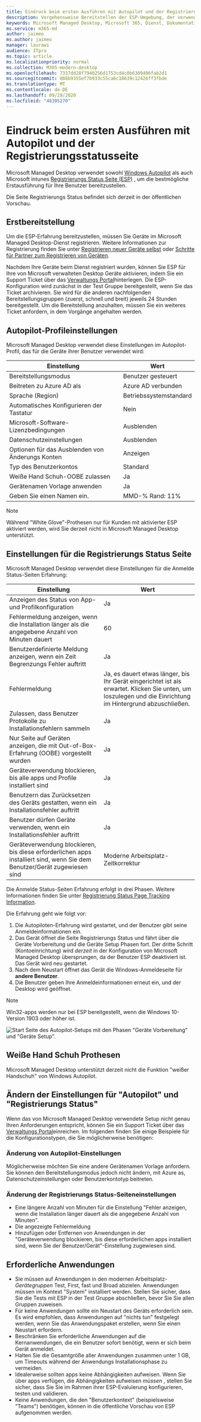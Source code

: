```yaml
---
title: Eindruck beim ersten Ausführen mit Autopilot und der Registrierungsstatusseite
description: Vorgehensweise Bereitstellen der ESP-Umgebung, der verwendeten Einstellungen und der Konfigurationsänderungen
keywords: Microsoft Managed Desktop, Microsoft 365, Dienst, Dokumentation
ms.service: m365-md
author: jaimeo
ms.author: jaimeo
manager: laurawi
audience: ITpro
ms.topic: article
ms.localizationpriority: normal
ms.collection: M365-modern-desktop
ms.openlocfilehash: 7337dd28f7940256d1753cd4c0b6309406fab2d1
ms.sourcegitcommit: 888b9355ef7b933c55ca6c18639c12426ff3fbde
ms.translationtype: MT
ms.contentlocale: de-DE
ms.lasthandoff: 09/29/2020
ms.locfileid: "48305270"
---
```

# <a name="first-run-experience-with-autopilot-and-the-enrollment-status-page"></a>Eindruck beim ersten Ausführen mit Autopilot und der Registrierungsstatusseite

Microsoft Managed Desktop verwendet sowohl [Windows Autopilot](https://docs.microsoft.com/windows/deployment/windows-autopilot/windows-autopilot) als auch Microsoft intunes [Registrierungs Status Seite (ESP)](https://docs.microsoft.com/windows/deployment/windows-autopilot/enrollment-status) , um die bestmögliche Erstausführung für Ihre Benutzer bereitzustellen.

Die Seite Registrierungs Status befindet sich derzeit in der öffentlichen Vorschau.

## <a name="initial-deployment"></a>Erstbereitstellung

Um die ESP-Erfahrung bereitzustellen, müssen Sie Geräte im Microsoft Managed Desktop-Dienst registrieren. Weitere Informationen zur Registrierung finden Sie unter [Registrieren neuer Geräte selbst](../get-started/register-devices-self.md) oder [Schritte für Partner zum Registrieren von Geräten](../get-started/register-devices-partner.md).

Nachdem Ihre Geräte beim Dienst registriert wurden, können Sie ESP für Ihre von Microsoft verwalteten Desktop Geräte aktivieren, indem Sie ein Support Ticket über das [Verwaltungs Portal](https://portal.azure.com/)hinterlegen. Die ESP-Konfiguration wird zunächst in der Test Gruppe bereitgestellt, wenn Sie das Ticket archivieren. Sie wird für die anderen nachfolgenden Bereitstellungsgruppen (zuerst, schnell und breit) jeweils 24 Stunden bereitgestellt. Um die Bereitstellung anzuhalten, müssen Sie ein weiteres Ticket anfordern, in dem Vorgänge angehalten werden.

## <a name="autopilot-profile-settings"></a>Autopilot-Profileinstellungen

Microsoft Managed Desktop verwendet diese Einstellungen im Autopilot-Profil, das für die Geräte ihrer Benutzer verwendet wird:


|Einstellung  |Wert  |
|---------|---------|
|Bereitstellungsmodus |  Benutzer gesteuert       |
|Beitreten zu Azure AD als     |  Azure AD verbunden       |
|Sprache (Region)     | Betriebssystemstandard        |
|Automatisches Konfigurieren der Tastatur     | Nein        |
|Microsoft-Software-Lizenzbedingungen     |  Ausblenden       |
|Datenschutzeinstellungen     | Ausblenden        |
|Optionen für das Ausblenden von Änderungs Konten     | Anzeigen        |
|Typ des Benutzerkontos     |  Standard       |
|Weiße Hand Schuh-OOBE zulassen     |  Ja       |
|Gerätenamen Vorlage anwenden     | Ja        |
|Geben Sie einen Namen ein.     | MMD-% Rand: 11%        |

> [!NOTE]
> Während "White Glove"-Prothesen nur für Kunden mit aktivierter ESP aktiviert werden, wird Sie derzeit nicht in Microsoft Managed Desktop unterstützt.

## <a name="enrollment-status-page-settings"></a>Einstellungen für die Registrierungs Status Seite

Microsoft Managed Desktop verwendet diese Einstellungen für die Anmelde Status-Seiten Erfahrung:


|Einstellung  |Wert  |
|---------|---------|
|Anzeigen des Status von App-und Profilkonfiguration     | Ja        |
|Fehlermeldung anzeigen, wenn die Installation länger als die angegebene Anzahl von Minuten dauert     |  60       |
|Benutzerdefinierte Meldung anzeigen, wenn ein Zeit Begrenzungs Fehler auftritt     |  Ja       |
|Fehlermeldung     | Ja, es dauert etwas länger, bis Ihr Gerät eingerichtet ist als erwartet. Klicken Sie unten, um loszulegen und die Einrichtung im Hintergrund abzuschließen.        |
|Zulassen, dass Benutzer Protokolle zu Installationsfehlern sammeln     |  Ja       |
|Nur Seite auf Geräten anzeigen, die mit Out-of-Box-Erfahrung (OOBE) vorgestellt wurden     | Ja        |
|Geräteverwendung blockieren, bis alle apps und Profile installiert sind     |  Ja       |
|Benutzern das Zurücksetzen des Geräts gestatten, wenn ein Installationsfehler auftritt     |  Ja       |
|Benutzer dürfen Geräte verwenden, wenn ein Installationsfehler auftritt     |  Ja       |
|Geräteverwendung blockieren, bis diese erforderlichen apps installiert sind, wenn Sie dem Benutzer/Gerät zugewiesen sind     |  Moderne Arbeitsplatz-Zeitkorrektur       |



Die Anmelde Status-Seiten Erfahrung erfolgt in drei Phasen. Weitere Informationen finden Sie unter [Registrierung Status Page Tracking Information](https://docs.microsoft.com/mem/intune/enrollment/windows-enrollment-status#enrollment-status-page-tracking-information).

Die Erfahrung geht wie folgt vor:

1. Die Autopiloten-Erfahrung wird gestartet, und der Benutzer gibt seine Anmeldeinformationen ein.
2. Das Gerät öffnet die Seite Registrierungs Status und fährt über die Geräte Vorbereitung und die Geräte Setup Phasen fort. Der dritte Schritt (Kontoeinrichtung) wird *derzeit* in der Konfiguration von Microsoft Managed Desktop übersprungen, da der Benutzer ESP deaktiviert ist. Das Gerät wird neu gestartet.
3. Nach dem Neustart öffnet das Gerät die Windows-Anmeldeseite für **andere Benutzer**.
4. Die Benutzer geben Ihre Anmeldeinformationen erneut ein, und der Desktop wird geöffnet.

> [!NOTE]
> Win32-apps werden nur bei ESP bereitgestellt, wenn die Windows 10-Version 1903 oder höher ist.

![Start Seite des Autopilot-Setups mit den Phasen "Geräte Vorbereitung" und "Geräte Setup".](../../media/mmd-autopilot-screenshot.png)

## <a name="white-glove-provisioning"></a>Weiße Hand Schuh Prothesen

Microsoft Managed Desktop unterstützt derzeit nicht die Funktion "weißer Handschuh" von Windows Autopilot.

## <a name="change-to-autopilot-and-enrollment-status-page-settings"></a>Ändern der Einstellungen für "Autopilot" und "Registrierungs Status"

Wenn das von Microsoft Managed Desktop verwendete Setup nicht genau Ihren Anforderungen entspricht, können Sie ein Support Ticket über das [Verwaltungs Portal](https://portal.azure.com/)einreichen. Im folgenden finden Sie einige Beispiele für die Konfigurationstypen, die Sie möglicherweise benötigen:

### <a name="autopilot-settings-change"></a>Änderung von Autopilot-Einstellungen

Möglicherweise möchten Sie eine andere Gerätenamen Vorlage anfordern. Sie können den Bereitstellungsmodus jedoch nicht ändern, mit Azure as, Datenschutzeinstellungen oder Benutzerkontotyp beitreten.

### <a name="enrollment-status-page-settings-change"></a>Änderung der Registrierungs Status-Seiteneinstellungen

- Eine längere Anzahl von Minuten für die Einstellung "Fehler anzeigen, wenn die Installation länger dauert als die angegebene Anzahl von Minuten".
- Die angezeigte Fehlermeldung
- Hinzufügen oder Entfernen von Anwendungen in der "Geräteverwendung blockieren, bis diese erforderlichen apps installiert sind, wenn Sie der Benutzer/Gerät"-Einstellung zugewiesen sind.

## <a name="required-applications"></a>Erforderliche Anwendungen

- Sie müssen auf Anwendungen in den modernen Arbeitsplatz- *Gerätegruppen* Test, First, fast und Broad abzielen. Anwendungen müssen im Kontext "System" installiert werden. Stellen Sie sicher, dass Sie die Tests mit ESP in der Test Gruppe abschließen, bevor Sie Sie allen Gruppen zuweisen.
- Für keine Anwendungen sollte ein Neustart des Geräts erforderlich sein. Es wird empfohlen, dass Anwendungen auf "nichts tun" festgelegt werden, wenn Sie das Anwendungspaket erstellen, wenn Sie einen Neustart erfordern.
- Beschränken Sie erforderliche Anwendungen auf die Kernanwendungen, die ein Benutzer sofort benötigt, wenn er sich beim Gerät anmeldet.
- Halten Sie die Gesamtgröße aller Anwendungen zusammen unter 1 GB, um Timeouts während der Anwendungs Installationsphase zu vermeiden.
- Idealerweise sollten apps keine Abhängigkeiten aufweisen. Wenn Sie über apps verfügen, die Abhängigkeiten aufweisen *müssen* , stellen Sie sicher, dass Sie Sie im Rahmen ihrer ESP-Evaluierung konfigurieren, testen und validieren.
- Keine Anwendungen, die den "Benutzerkontext" (beispielsweise "Teams") benötigen, können in die öffentliche Vorschau von ESP aufgenommen werden.

